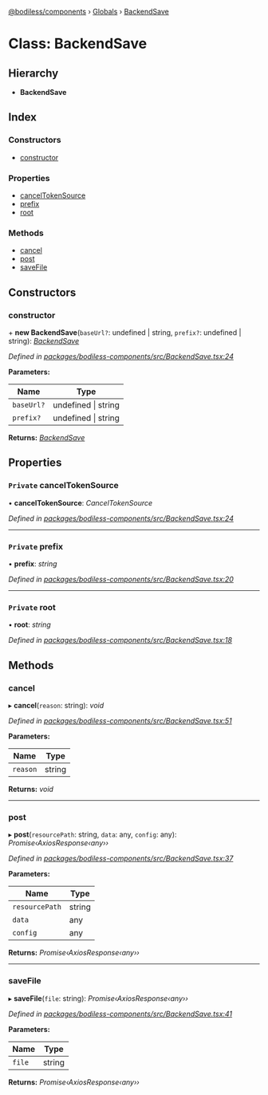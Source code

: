 [@bodiless/components](../README.md) › [Globals](../globals.md) › [BackendSave](backendsave.md)

# Class: BackendSave

## Hierarchy

* **BackendSave**

## Index

### Constructors

* [constructor](backendsave.md#constructor)

### Properties

* [cancelTokenSource](backendsave.md#private-canceltokensource)
* [prefix](backendsave.md#private-prefix)
* [root](backendsave.md#private-root)

### Methods

* [cancel](backendsave.md#cancel)
* [post](backendsave.md#post)
* [saveFile](backendsave.md#savefile)

## Constructors

###  constructor

\+ **new BackendSave**(`baseUrl?`: undefined | string, `prefix?`: undefined | string): *[BackendSave](backendsave.md)*

*Defined in [packages/bodiless-components/src/BackendSave.tsx:24](https://github.com/johnsonandjohnson/Bodiless-JS/blob/2484e2f/packages/bodiless-components/src/BackendSave.tsx#L24)*

**Parameters:**

Name | Type |
------ | ------ |
`baseUrl?` | undefined &#124; string |
`prefix?` | undefined &#124; string |

**Returns:** *[BackendSave](backendsave.md)*

## Properties

### `Private` cancelTokenSource

• **cancelTokenSource**: *CancelTokenSource*

*Defined in [packages/bodiless-components/src/BackendSave.tsx:24](https://github.com/johnsonandjohnson/Bodiless-JS/blob/2484e2f/packages/bodiless-components/src/BackendSave.tsx#L24)*

___

### `Private` prefix

• **prefix**: *string*

*Defined in [packages/bodiless-components/src/BackendSave.tsx:20](https://github.com/johnsonandjohnson/Bodiless-JS/blob/2484e2f/packages/bodiless-components/src/BackendSave.tsx#L20)*

___

### `Private` root

• **root**: *string*

*Defined in [packages/bodiless-components/src/BackendSave.tsx:18](https://github.com/johnsonandjohnson/Bodiless-JS/blob/2484e2f/packages/bodiless-components/src/BackendSave.tsx#L18)*

## Methods

###  cancel

▸ **cancel**(`reason`: string): *void*

*Defined in [packages/bodiless-components/src/BackendSave.tsx:51](https://github.com/johnsonandjohnson/Bodiless-JS/blob/2484e2f/packages/bodiless-components/src/BackendSave.tsx#L51)*

**Parameters:**

Name | Type |
------ | ------ |
`reason` | string |

**Returns:** *void*

___

###  post

▸ **post**(`resourcePath`: string, `data`: any, `config`: any): *Promise‹AxiosResponse‹any››*

*Defined in [packages/bodiless-components/src/BackendSave.tsx:37](https://github.com/johnsonandjohnson/Bodiless-JS/blob/2484e2f/packages/bodiless-components/src/BackendSave.tsx#L37)*

**Parameters:**

Name | Type |
------ | ------ |
`resourcePath` | string |
`data` | any |
`config` | any |

**Returns:** *Promise‹AxiosResponse‹any››*

___

###  saveFile

▸ **saveFile**(`file`: string): *Promise‹AxiosResponse‹any››*

*Defined in [packages/bodiless-components/src/BackendSave.tsx:41](https://github.com/johnsonandjohnson/Bodiless-JS/blob/2484e2f/packages/bodiless-components/src/BackendSave.tsx#L41)*

**Parameters:**

Name | Type |
------ | ------ |
`file` | string |

**Returns:** *Promise‹AxiosResponse‹any››*

